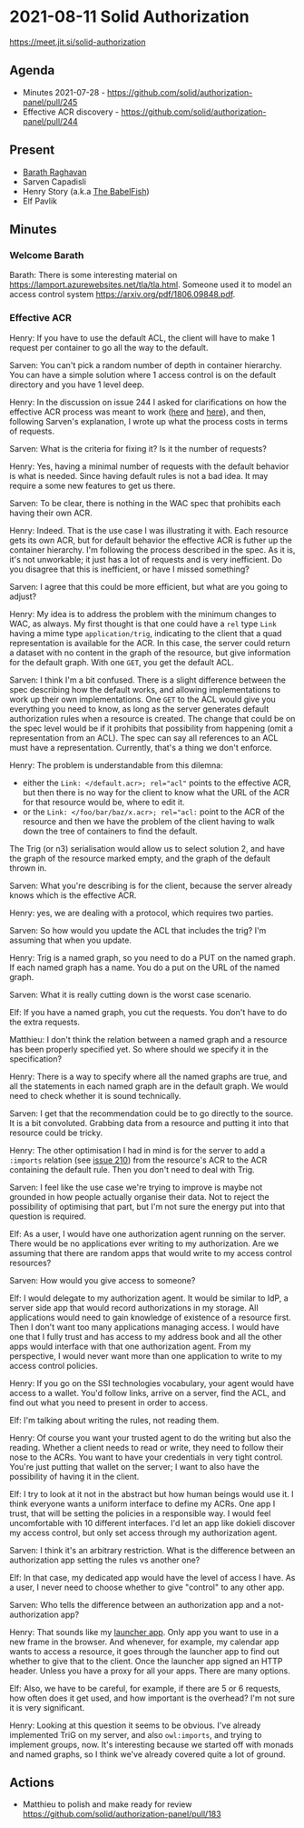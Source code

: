 # 2021-08-11 Solid Authorization

https://meet.jit.si/solid-authorization


## Agenda

* Minutes 2021-07-28 - https://github.com/solid/authorization-panel/pull/245
* Effective ACR discovery - https://github.com/solid/authorization-panel/pull/244


## Present

* [Barath Raghavan](https://raghavan.usc.edu)
* Sarven Capadisli
* Henry Story (a.k.a [The BabelFish](https://twitter.com/bblfish))
* Elf Pavlik


## Minutes

### Welcome Barath

Barath: There is some interesting material on https://lamport.azurewebsites.net/tla/tla.html.
Someone used it to model an access control system https://arxiv.org/pdf/1806.09848.pdf.

### Effective ACR

Henry: If you have to use the default ACL, the client will have to make 1 request per container to go all the way to the default.

Sarven: You can't pick a random number of depth in container hierarchy. You can have a simple solution where 1 access control is on the default directory and you have 1 level deep.

Henry: In the discussion on issue 244 I asked for clarifications on how the effective ACR process was meant to work ([here](https://github.com/solid/authorization-panel/pull/244#discussion_r686050849) and [here](https://github.com/solid/authorization-panel/pull/244#discussion_r686060946)), and then, following Sarven's explanation, I wrote up what the process costs in terms of requests.

Sarven: What is the criteria for fixing it? Is it the number of requests?

Henry: Yes, having a minimal number of requests with the default behavior is what is needed. Since having default rules is not a bad idea. It may require a some new features to get us there.

Sarven: To be clear, there is nothing in the WAC spec that prohibits each having their own ACR.

Henry: Indeed. That is the use case I was illustrating it with. Each resource gets its own ACR, but for default behavior the effective ACR is futher up the container hierarchy.
I'm following the process described in the spec.
As it is, it's not unworkable; it just has a lot of requests and is very inefficient. 
Do you disagree that this is inefficient, or have I missed something?

Sarven: I agree that this could be more efficient, but what are you going to adjust?

Henry: My idea is to address the problem with the minimum changes to WAC, as always.
My first thought is that one could have a `rel` type `Link` having a mime type `application/trig`, indicating to the client that a quad representation is available for the ACR. In this case, the server could return a dataset with no content in the graph of the resource, but give information for the default graph. With one `GET`, you get the default ACL.

Sarven: I think I'm a bit confused. There is a slight difference between the spec describing how the default works, and allowing implementations to work up their own implementations. One `GET` to the ACL would give you everything you need to know, as long as the server generates default authorization rules when a resource is created.
The change that could be on the spec level would be if it prohibits that possibility from happening (omit a representation from an ACL).
The spec can say all references to an ACL must have a representation.
Currently, that's a thing we don't enforce.

Henry: 
The problem is understandable from this dilemna: 
  - either the `Link: </default.acr>; rel="acl"` points to the effective ACR, but then there is no way for the client to know what the URL of the ACR for that resource would be, where to edit it.
  - or the `Link: </foo/bar/baz/x.acr>; rel="acl:` point to the ACR of the resource and then we have the problem of the client having to walk down the tree of containers to find the default.

The Trig (or n3) serialisation would allow us to select solution 2, and have the graph of the resource marked empty, and the graph of the default thrown in.

Sarven: What you're describing is for the client, because the server already knows which is the effective ACR.

Henry: yes, we are dealing with a protocol, which requires two parties. 

Sarven: So how would you update the ACL that includes the trig?
I'm assuming that when you update.

Henry: Trig is a named graph, so you need to do a PUT on the named graph. If each named graph has a name. You do a put on the URL of the named graph.

Sarven: What it is really cutting down is the worst case scenario.

Elf: If you have a named graph, you cut the requests. You don't have to do the extra requests.

Matthieu: I don't think the relation between a named graph and a resource has been properly specified yet. So where should we specify it in the specification?

Henry: There is a way to specify where all the named graphs are true, and all the statements in each named graph are in the default graph. We would need to check whether it is sound technically.

Sarven: I get that the recommendation could be to go directly to the source.
It is a bit convoluted. Grabbing data from a resource and putting it into that resource could be tricky.

Henry: The other optimisation I had in mind is for the server to add a `:imports` relation (see [issue 210](https://github.com/solid/authorization-panel/issues/210)) from the resource's ACR  to the ACR containing the default rule. Then you don't need to deal with Trig. 

Sarven: I feel like the use case we're trying to improve is maybe not grounded in how people actually organise their data. Not to reject the possibility of optimising that part, but I'm not sure the energy put into that question is required.

Elf: As a user, I would have one authorization agent running on the server. There would be no applications ever writing to my authorization. Are we assuming that there are random apps that would write to my access control resources?

Sarven: How would you give access to someone?

Elf: I would delegate to my authorization agent.
It would be similar to IdP, a server side app that would record authorizations in my storage.
All applications would need to gain knowledge of existence of a resource first.
Then I don't want too many applications managing access.
I would have one that I fully trust and has access to my address book and all the other apps would interface with that one authorization agent.
From my perspective, I would never want more than one application to write to my access control policies.

Henry: If you go on the SSI technologies vocabulary, your agent would have access to a wallet. You'd follow links, arrive on a server, find the ACL, and find out what you need to present in order to access.

Elf: I'm talking about writing the rules, not reading them.

Henry: Of course you want your trusted agent to do the writing but also the reading.
Whether a client needs to read or write, they need to follow their nose to the ACRs.
You want to have your credentials in very tight control.
You're just putting that wallet on the server; I want to also have the possibility of having it in the client.

Elf: I try to look at it not in the abstract but how human beings would use it.
I think everyone wants a uniform interface to define my ACRs.
One app I trust, that will be setting the policies in a responsible way.
I would feel uncomfortable with 10 different interfaces.
I'd let an app like dokieli discover my access control, but only set access through my authorization agent.

Sarven: I think it's an arbitrary restriction. What is the difference between an authorization app setting the rules vs another one?

Elf: In that case, my dedicated app would have the level of access I have. As a user, I never need to choose whether to give "control" to any other app.

Sarven: Who tells the difference between an authorization app and a not-authorization app?

Henry: That sounds like my [launcher app](https://github.com/solid/authorization-panel/blob/main/proposals/LauncherApp.md). Only app you want to use in a new frame in the browser. And whenever, for example, my calendar app wants to access a resource, it goes through the launcher app to find out whether to give that to the client. Once the launcher app signed an HTTP header.
Unless you have a proxy for all your apps.
There are many options.

Elf: Also, we have to be careful, for example, if there are 5 or 6 requests, how often does it get used, and how important is the overhead? I'm not sure it is very significant.

Henry: Looking at this question it seems to be obvious.
I've already implemented TriG on my server, and also `owl:imports`, and trying to implement groups, now.
It's interesting because we started off with monads and named graphs, so I think we've already covered quite a lot of ground.

## Actions

* Matthieu to polish and make ready for review https://github.com/solid/authorization-panel/pull/183
